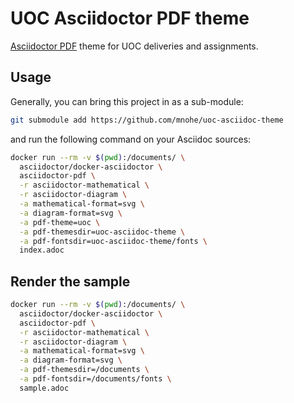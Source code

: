 # UOC Asciidoctor PDF theme

[Asciidoctor PDF](https://github.com/asciidoctor/asciidoctor-pdf) theme for UOC deliveries and assignments. 

## Usage

Generally, you can bring this project in as a sub-module:

``` sh
git submodule add https://github.com/mnohe/uoc-asciidoc-theme
```
and run the following command on your Asciidoc sources:

``` sh
docker run --rm -v $(pwd):/documents/ \
  asciidoctor/docker-asciidoctor \
  asciidoctor-pdf \
  -r asciidoctor-mathematical \
  -r asciidoctor-diagram \
  -a mathematical-format=svg \
  -a diagram-format=svg \
  -a pdf-theme=uoc \
  -a pdf-themesdir=uoc-asciidoc-theme \
  -a pdf-fontsdir=uoc-asciidoc-theme/fonts \
  index.adoc
```

## Render the sample

``` sh
docker run --rm -v $(pwd):/documents/ \
  asciidoctor/docker-asciidoctor \
  asciidoctor-pdf \
  -r asciidoctor-mathematical \
  -r asciidoctor-diagram \
  -a mathematical-format=svg \
  -a diagram-format=svg \
  -a pdf-themesdir=/documents \
  -a pdf-fontsdir=/documents/fonts \
  sample.adoc
```
